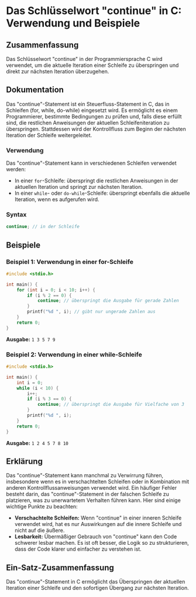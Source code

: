 <!--
Meta Description: # Das Schlüsselwort "continue" in C: Verwendung und Beispiele ## Zusammenfassung Das Schlüsselwort "continue" in der Programmiersprache C wird verwend...
Meta Keywords: continue, schleife, der, das, die
-->

# Das Schlüsselwort "continue" in C: Verwendung und Beispiele

## Zusammenfassung
Das Schlüsselwort "continue" in der Programmiersprache C wird verwendet, um die aktuelle Iteration einer Schleife zu überspringen und direkt zur nächsten Iteration überzugehen.

## Dokumentation
Das "continue"-Statement ist ein Steuerfluss-Statement in C, das in Schleifen (for, while, do-while) eingesetzt wird. Es ermöglicht es einem Programmierer, bestimmte Bedingungen zu prüfen und, falls diese erfüllt sind, die restlichen Anweisungen der aktuellen Schleifeniteration zu überspringen. Stattdessen wird der Kontrollfluss zum Beginn der nächsten Iteration der Schleife weitergeleitet.

### Verwendung
Das "continue"-Statement kann in verschiedenen Schleifen verwendet werden:
- In einer `for`-Schleife: überspringt die restlichen Anweisungen in der aktuellen Iteration und springt zur nächsten Iteration.
- In einer `while`- oder `do-while`-Schleife: überspringt ebenfalls die aktuelle Iteration, wenn es aufgerufen wird.

### Syntax
```c
continue; // in der Schleife
```

## Beispiele

### Beispiel 1: Verwendung in einer for-Schleife
```c
#include <stdio.h>

int main() {
    for (int i = 0; i < 10; i++) {
        if (i % 2 == 0) {
            continue; // überspringt die Ausgabe für gerade Zahlen
        }
        printf("%d ", i); // gibt nur ungerade Zahlen aus
    }
    return 0;
}
```
**Ausgabe:** `1 3 5 7 9`

### Beispiel 2: Verwendung in einer while-Schleife
```c
#include <stdio.h>

int main() {
    int i = 0;
    while (i < 10) {
        i++;
        if (i % 3 == 0) {
            continue; // überspringt die Ausgabe für Vielfache von 3
        }
        printf("%d ", i);
    }
    return 0;
}
```
**Ausgabe:** `1 2 4 5 7 8 10`

## Erklärung
Das "continue"-Statement kann manchmal zu Verwirrung führen, insbesondere wenn es in verschachtelten Schleifen oder in Kombination mit anderen Kontrollflussanweisungen verwendet wird. Ein häufiger Fehler besteht darin, das "continue"-Statement in der falschen Schleife zu platzieren, was zu unerwartetem Verhalten führen kann. Hier sind einige wichtige Punkte zu beachten:

- **Verschachtelte Schleifen:** Wenn "continue" in einer inneren Schleife verwendet wird, hat es nur Auswirkungen auf die innere Schleife und nicht auf die äußere.
- **Lesbarkeit:** Übermäßiger Gebrauch von "continue" kann den Code schwerer lesbar machen. Es ist oft besser, die Logik so zu strukturieren, dass der Code klarer und einfacher zu verstehen ist.

## Ein-Satz-Zusammenfassung
Das "continue"-Statement in C ermöglicht das Überspringen der aktuellen Iteration einer Schleife und den sofortigen Übergang zur nächsten Iteration.